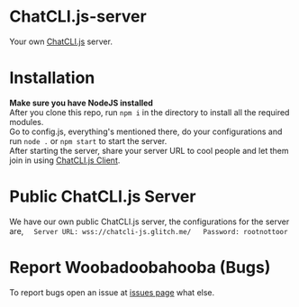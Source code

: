 # ChatCLI.js-server
Your own [ChatCLI.js](https://github.com/m-Phoenix852/ChatCLI.js-client/) server.
# Installation
**Make sure you have NodeJS installed**  
After you clone this repo, run `npm i` in the directory to install all the required modules.  
Go to config.js, everything's mentioned there, do your configurations and run `node .` or `npm start` to start the server.  
After starting the server, share your server URL to cool people and let them join in using [ChatCLI.js Client](https://github.com/m-Phoenix852/ChatCLI.js-client/).
# Public ChatCLI.js Server
We have our own public ChatCLI.js server, the configurations for the server are, ```  
Server URL: wss://chatcli-js.glitch.me/  
Password: rootnottoor  ```
# Report Woobadoobahooba (Bugs)
To report bugs open an issue at [issues page](https://github.com/m-Phoenix852/ChatCLI.js-server/issues/) what else.
